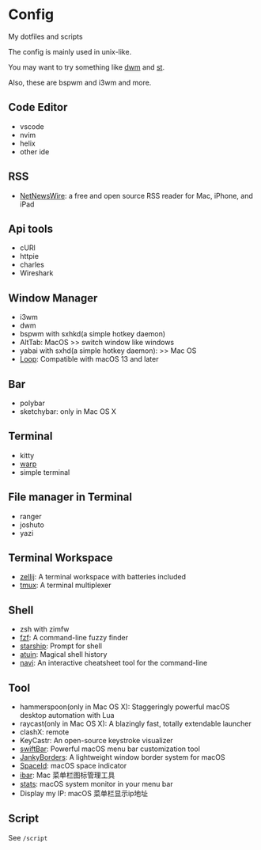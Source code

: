 # Config

My dotfiles and scripts

The config is mainly used in unix-like.

You may want to try something like [dwm](https://dwm.suckless.org/) and [st](https://st.suckless.org/).

Also, these are bspwm and i3wm and more.

## Code Editor

- vscode
- nvim
- helix
- other ide

## RSS

- [NetNewsWire](https://netnewswire.com/): a free and open source RSS reader for Mac, iPhone, and iPad

## Api tools

- cURl
- httpie
- charles
- Wireshark

## Window Manager

- i3wm
- dwm
- bspwm with sxhkd(a simple hotkey daemon)
- AltTab: MacOS >> switch window like windows
- yabai with sxhd(a simple hotkey daemon): >> Mac OS
- [Loop](https://github.com/MrKai77/Loop?tab=readme-ov-file): Compatible with macOS 13 and later

## Bar

- polybar
- sketchybar: only in Mac OS X

## Terminal

- kitty
- [warp](https://www.warp.dev/)
- simple terminal

## File manager in Terminal

- ranger
- joshuto
- yazi

## Terminal Workspace

- [zellij](https://github.com/zellij-org/zellij): A terminal workspace with batteries included
- [tmux](https://github.com/tmux/tmux): A terminal multiplexer

## Shell

- zsh with zimfw
- [fzf](https://github.com/junegunn/fzf): A command-line fuzzy finder
- [starship](https://github.com/starship/starship): Prompt for shell
- [atuin](https://github.com/atuinsh/atuin): Magical shell history
- [navi](https://github.com/denisidoro/navi): An interactive cheatsheet tool for the command-line

## Tool

- hammerspoon(only in Mac OS X): Staggeringly powerful macOS desktop automation with Lua
- raycast(only in Mac OS X): A blazingly fast, totally extendable launcher
- clashX: remote
- KeyCastr: An open-source keystroke visualizer
- [swiftBar](https://github.com/swiftbar/SwiftBar/): Powerful macOS menu bar customization tool
- [JankyBorders](https://github.com/FelixKratz/JankyBorders): A lightweight window border system for macOS
- [SpaceId](https://github.com/dshnkao/SpaceId): macOS space indicator
- [ibar](https://www.better365.cn/ibar.html): Mac 菜单栏图标管理工具
- [stats](https://github.com/exelban/stats): macOS system monitor in your menu bar
- Display my IP: macOS 菜单栏显示ip地址

## Script

See `/script`

